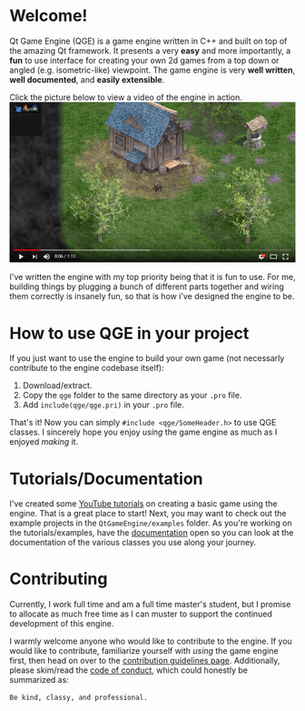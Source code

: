 Welcome!
========

Qt Game Engine (QGE) is a game engine written in C++ and built on top of the amazing Qt framework. It presents a very **easy** and more importantly, a **fun** to use interface for creating your own 2d games from a top down or angled (e.g. isometric-like) viewpoint. The game engine is very **well written**, **well documented**, and **easily extensible**.

Click the picture below to view a video of the engine in action.
[![demo teaser video](images/demoVideoSnapshot.png)](https://youtu.be/MfMuob8VWuY "demo teaser video")

I've written the engine with my top priority being that it is fun to use. For me, building things by plugging a bunch of different parts together and wiring them correctly is insanely fun, so that is how i've designed the engine to be. 

How to use QGE in your project
==============================
If you just want to use the engine to build your own game (not necessarly contribute to the engine codebase itself):
1. Download/extract.
2. Copy the `qge` folder to the same directory as your `.pro` file.
3. Add `include(qge/qge.pri)` in your `.pro` file.

That's it! Now you can simply `#include <qge/SomeHeader.h>` to use QGE classes. I sincerely hope you enjoy *using* the game engine as much as I enjoyed *making* it.

Tutorials/Documentation
=============
I've created some [YouTube tutorials](https://www.youtube.com/playlist?list=PLMgDVIa0Pg8Wglcri_5zQjhoOVONbSVAJ) on creating a basic game using the engine. That is a great place to start! Next, you may want to check out the example projects in the `QtGameEngine/examples` folder. As you're working on the tutorials/examples, have the [documentation](doxygenOutput/html/index.html) open so you can look at the documentation of the various classes you use along your journey.

Contributing
============
Currently, I work full time and am a full time master's student, but I promise to allocate as much free time as I can muster to support the continued development of this engine.

I warmly welcome anyone who would like to contribute to the engine. If you would like to contribute, familiarize yourself with *using* the game engine first, then head on over to the [contribution guidelines page](CONTRIBUTING.md). Additionally, please skim/read the [code of conduct](CODE_OF_CONDUCT.md), which could honestly be summarized as:
    
    Be kind, classy, and professional.
